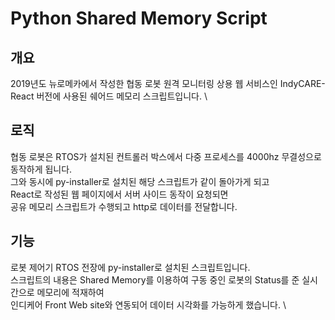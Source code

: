 # Python Shared Memory Script

## 개요
2019년도 뉴로메카에서 작성한 협동 로봇 원격 모니터링 상용 웹 서비스인 IndyCARE-React 버전에 사용된 쉐어드 메모리 스크립트입니다. \

## 로직
협동 로봇은 RTOS가 설치된 컨트롤러 박스에서 다중 프로세스를 4000hz 무결성으로 동작하게 됩니다. \
그와 동시에 py-installer로 설치된 해당 스크립트가 같이 돌아가게 되고 \
React로 작성된 웹 페이지에서 서버 사이드 동작이 요청되면 \
공유 메모리 스크립트가 수행되고 http로 데이터를 전달합니다.

## 기능
로봇 제어기 RTOS 전장에 py-installer로 설치된 스크립트입니다. \
스크립트의 내용은 Shared Memory를 이용하여 구동 중인 로봇의 Status를 준 실시간으로 메모리에 적재하여 \
인디케어 Front Web site와 연동되어 데이터 시각화를 가능하게 했습니다. \
